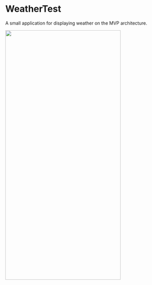 # WeatherTest

A small application for displaying weather on the MVP architecture.

<img src="https://github.com/Harnashevich/WeatherTest/assets/84876109/10d3fa8e-fe6b-433e-9892-edc859a31ebb" width="360" height="780">
